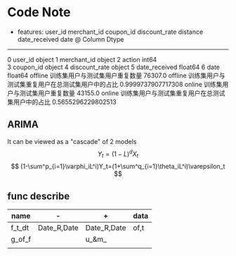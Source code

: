 # Code Note
- features: user_id merchant_id coupon_id discount_rate distance date_received date
@   Column         Dtype  
---  ------         -----  
 0   user_id        object 
 1   merchant_id    object 
 2   action         int64  
 3   coupon_id      object 
 4   discount_rate  object 
 5   date_received  float64
 6   date           float64
offline 训练集用户与测试集用户重复数量
76307.0
offline 训练集用户与测试集重复用户在总测试集用户中的占比
0.9999737907717308
online 训练集用户与测试集用户重复数量
43155.0
online 训练集用户与测试集重复用户在总测试集用户中的占比
0.5655296229802513

## ARIMA
It can be viewed as a "cascade" of 2 models
$$
Y_t=(1-L)^dX_t
$$
$$
(1-\sum^p_{i=1}\varphi_iL^i)Y_t=(1+\sum^q_{i=1}\theta_iL^i)\varepsilon_t
$$
## func describe
|name| - | + | data|
|---|---|---|---|
|f_t_dt|Date_R,Date|Date_R,Date|of,t|
|g_of_f|   |u_&m_|
|   |   |   |
<!--stackedit_data:
eyJoaXN0b3J5IjpbLTE3MzA3NDk0OTEsMTc2MDgyOTcyMyw5Mj
U3OTQ2NzQsLTQ1ODQ1NDM2LDE2MTQ1MjAxMTIsLTE4MzM2OTM0
NywxOTczMTIxMTY1XX0=
-->